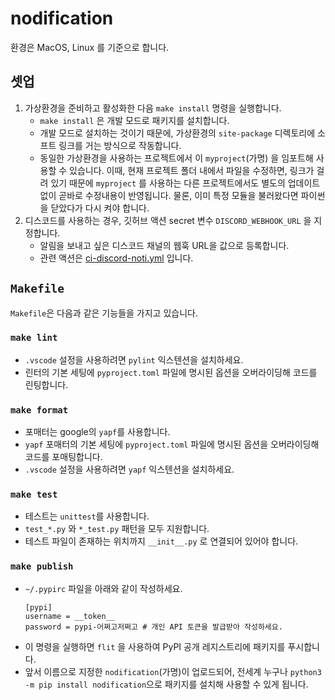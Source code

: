 # nodification

환경은 MacOS, Linux 를 기준으로 합니다.

## 셋업

1. 가상환경을 준비하고 활성화한 다음 `make install` 명령을 실행합니다.
    - `make install` 은 개발 모드로 패키지를 설치합니다.
    - 개발 모드로 설치하는 것이기 때문에, 가상환경의 `site-package` 디렉토리에 소프트 링크를 거는 방식으로 작동합니다.
    - 동일한 가상환경을 사용하는 프로젝트에서 이 `myproject`(가명) 을 임포트해 사용할 수 있습니다. 이때, 현재 프로젝트 폴더 내에서 파일을 수정하면, 링크가 걸려 있기 때문에 `myproject` 를 사용하는 다른 프로젝트에서도 별도의 업데이트 없이 곧바로 수정내용이 반영됩니다. 물론, 이미 특정 모듈을 불러왔다면 파이썬을 닫았다가 다시 켜야 합니다.
2. 디스코드를 사용하는 경우, 깃허브 액션 secret 변수 `DISCORD_WEBHOOK_URL` 을 지정합니다.
    - 알림을 보내고 싶은 디스코드 채널의 웹훅 URL을 값으로 등록합니다.
    - 관련 액션은 [ci-discord-noti.yml](.github/workflows/ci-discord-noti.yml) 입니다.

## `Makefile`

`Makefile`은 다음과 같은 기능들을 가지고 있습니다.

### `make lint`

- `.vscode` 설정을 사용하려면 `pylint` 익스텐션을 설치하세요.
- 린터의 기본 세팅에 `pyproject.toml` 파일에 명시된 옵션을 오버라이딩해 코드를 린팅합니다.

### `make format`

- 포매터는 google의 `yapf`를 사용합니다.
- `yapf` 포매터의 기본 세팅에 `pyproject.toml` 파일에 명시된 옵션을 오버라이딩해 코드를 포매팅합니다.
- `.vscode` 설정을 사용하려면 `yapf` 익스텐션을 설치하세요.

### `make test`

- 테스트는 `unittest`를 사용합니다.
- `test_*.py` 와 `*_test.py` 패턴을 모두 지원합니다.
- 테스트 파일이 존재하는 위치까지 `__init__.py` 로 연결되어 있어야 합니다.

### `make publish`

- `~/.pypirc` 파일을 아래와 같이 작성하세요.
    ```
    [pypi]
    username = __token__
    password = pypi-어쩌고저쩌고 # 개인 API 토큰을 발급받아 작성하세요.
    ```
- 이 명령을 실행하면 `flit` 을 사용하여 PyPI 공개 레지스트리에 패키지를 푸시합니다.
- 앞서 이름으로 지정한 `nodification`(가명)이 업로드되어, 전세계 누구나 `python3 -m pip install nodification`으로 패키지를 설치해 사용할 수 있게 됩니다.
